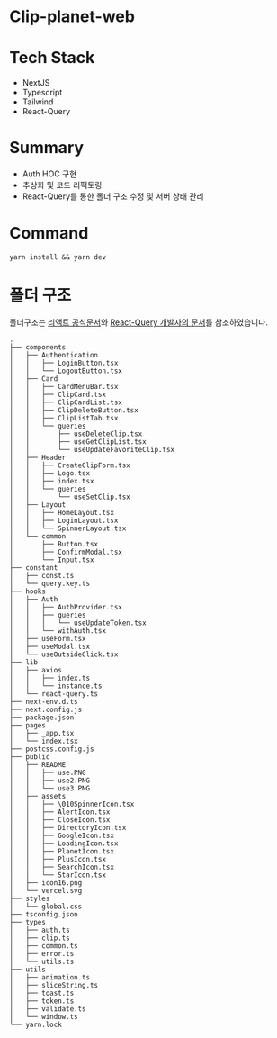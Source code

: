 <!-- prettier-ignore -->
# Clip-planet-web

# Tech Stack

- NextJS
- Typescript
- Tailwind
- React-Query

# Summary

- Auth HOC 구현
- 추상화 및 코드 리팩토링
- React-Query를 통한 폴더 구조 수정 및 서버 상태 관리

# Command

```
yarn install && yarn dev
```

# 폴더 구조

폴더구조는 [리액트 공식문서](https://legacy.reactjs.org/docs/faq-structure.html)와 [React-Query 개발자의 문서](https://tkdodo.eu/blog/effective-react-query-keys#colocate)를 참조하였습니다.

```
.
├── components
│   ├── Authentication
│   │   ├── LoginButton.tsx
│   │   └── LogoutButton.tsx
│   ├── Card
│   │   ├── CardMenuBar.tsx
│   │   ├── ClipCard.tsx
│   │   ├── ClipCardList.tsx
│   │   ├── ClipDeleteButton.tsx
│   │   ├── ClipListTab.tsx
│   │   └── queries
│   │       ├── useDeleteClip.tsx
│   │       ├── useGetClipList.tsx
│   │       └── useUpdateFavoriteClip.tsx
│   ├── Header
│   │   ├── CreateClipForm.tsx
│   │   ├── Logo.tsx
│   │   ├── index.tsx
│   │   └── queries
│   │       └── useSetClip.tsx
│   ├── Layout
│   │   ├── HomeLayout.tsx
│   │   ├── LoginLayout.tsx
│   │   └── SpinnerLayout.tsx
│   └── common
│       ├── Button.tsx
│       ├── ConfirmModal.tsx
│       └── Input.tsx
├── constant
│   ├── const.ts
│   └── query.key.ts
├── hooks
│   ├── Auth
│   │   ├── AuthProvider.tsx
│   │   ├── queries
│   │   │   └── useUpdateToken.tsx
│   │   └── withAuth.tsx
│   ├── useForm.tsx
│   ├── useModal.tsx
│   └── useOutsideClick.tsx
├── lib
│   ├── axios
│   │   ├── index.ts
│   │   └── instance.ts
│   └── react-query.ts
├── next-env.d.ts
├── next.config.js
├── package.json
├── pages
│   ├── _app.tsx
│   └── index.tsx
├── postcss.config.js
├── public
│   ├── README
│   │   ├── use.PNG
│   │   ├── use2.PNG
│   │   └── use3.PNG
│   ├── assets
│   │   ├── \010SpinnerIcon.tsx
│   │   ├── AlertIcon.tsx
│   │   ├── CloseIcon.tsx
│   │   ├── DirectoryIcon.tsx
│   │   ├── GoogleIcon.tsx
│   │   ├── LoadingIcon.tsx
│   │   ├── PlanetIcon.tsx
│   │   ├── PlusIcon.tsx
│   │   ├── SearchIcon.tsx
│   │   └── StarIcon.tsx
│   ├── icon16.png
│   └── vercel.svg
├── styles
│   └── global.css
├── tsconfig.json
├── types
│   ├── auth.ts
│   ├── clip.ts
│   ├── common.ts
│   ├── error.ts
│   └── utils.ts
├── utils
│   ├── animation.ts
│   ├── sliceString.ts
│   ├── toast.ts
│   ├── token.ts
│   ├── validate.ts
│   └── window.ts
└── yarn.lock
```